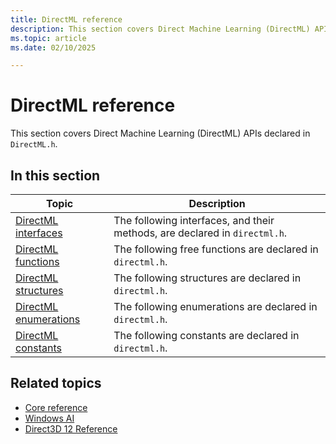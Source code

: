 ```yaml
---
title: DirectML reference
description: This section covers Direct Machine Learning (DirectML) APIs declared in `DirectML.h`.
ms.topic: article
ms.date: 02/10/2025

---
```


# DirectML reference

This section covers Direct Machine Learning (DirectML) APIs declared in `DirectML.h`.

## In this section

| Topic | Description |
|-|-|
| [DirectML interfaces](directml-interfaces.md) | The following interfaces, and their methods, are declared in `directml.h`. |
| [DirectML functions](directml-functions.md) | The following free functions are declared in `directml.h`. |
| [DirectML structures](directml-structures.md) | The following structures are declared in `directml.h`. |
| [DirectML enumerations](directml-enumerations.md) | The following enumerations are declared in `directml.h`. |
| [DirectML constants](directml-constants.md) | The following constants are declared in `directml.h`. |

## Related topics

* [Core reference](/windows/win32/direct3d12/direct3d-12-core-reference)
* [Windows AI](../index.yml)
* [Direct3D 12 Reference](/windows/win32/direct3d12/direct3d-12-reference)
